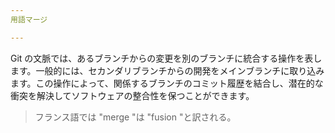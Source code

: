 ```yaml
---
用語マージ

---
```

Git の文脈では、あるブランチからの変更を別のブランチに統合する操作を表します。一般的には、セカンダリブランチからの開発をメインブランチに取り込みます。この操作によって、関係するブランチのコミット履歴を結合し、潜在的な衝突を解決してソフトウェアの整合性を保つことができます。

> フランス語では "merge "は "fusion "と訳される。